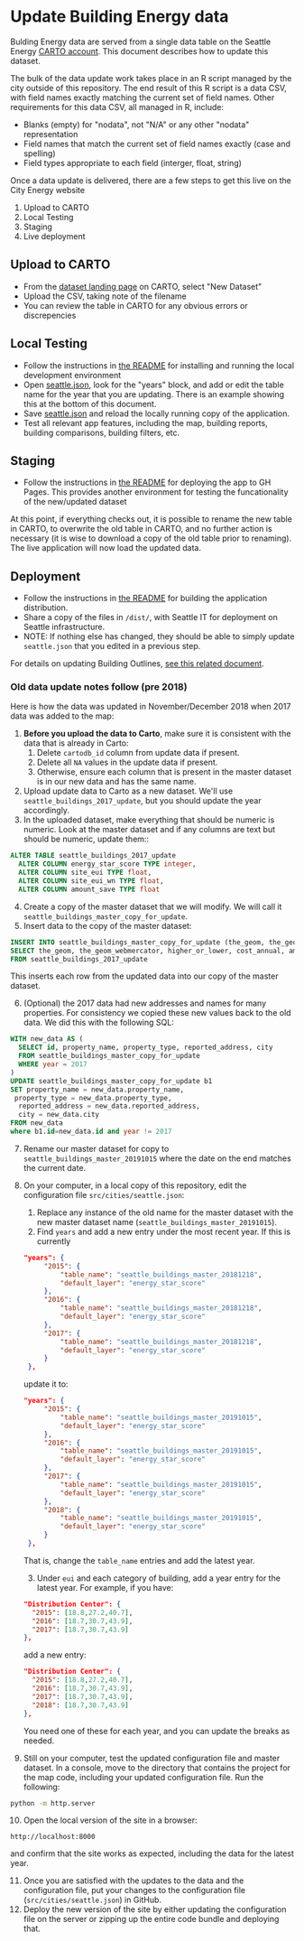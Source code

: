 # Update Building Energy data

Bulding Energy data are served from a single data table on the Seattle Energy [CARTO account](https://cityenergy-seattle.carto.com/dashboard/datasets/). This document describes how to update this dataset.

The bulk of the data update work takes place in an R script managed by the city outside of this repository. The end result of this R script is a data CSV, with field names exactly matching the current set of field names. Other requirements for this data CSV, all managed in R, include: 
- Blanks (empty) for "nodata", not "N/A" or any other "nodata" representation
- Field names that match the current set of field names exactly (case and spelling)
- Field types appropriate to each field (interger, float, string)

Once a data update is delivered, there are a few steps to get this live on the City Energy website
1. Upload to CARTO
2. Local Testing
3. Staging
3. Live deployment

## Upload to CARTO
* From the [dataset landing page](https://cityenergy-seattle.carto.com/dashboard/datasets/) on CARTO, select "New Dataset"
* Upload the CSV, taking note of the filename
* You can review the table in CARTO for any obvious errors or discrepencies

## Local Testing
* Follow the instructions in [the README](../README.md) for installing and running the local development environment
* Open [seattle.json](../src/cities/seattle.json), look for the "years" block, and add or edit the table name for the year that you are updating. There is an example showing this at the bottom of this document. 
* Save [seattle.json](../src/cities/seattle.json) and reload the locally running copy of the application. 
* Test all relevant app features, including the map, building reports, building comparisons, building filters, etc. 

## Staging
* Follow the instructions in [the README](../README.md) for deploying the app to GH Pages. This provides another environment for testing the funcationality of the new/updated dataset  

At this point, if everything checks out, it is possible to rename the new table in CARTO, to overwrite the old table in CARTO, and no further action is necessary (it is wise to download a copy of the old table prior to renaming). The live application will now load the updated data.  

## Deployment
* Follow the instructions in [the README](../README.md) for building the application distribution. 
* Share a copy of the files in `/dist/`, with Seattle IT for deployment on Seattle infrastructure. 
* NOTE: If nothing else has changed, they should be able to simply update `seattle.json` that you edited in a previous step. 

For details on updating Building Outlines, [see this related document](./Building_outlines.md).

### Old data update notes follow (pre 2018)
Here is how the data was updated in November/December 2018 when 2017 data was added to the map:

1. **Before you upload the data to Carto**, make sure it is consistent with the data that is already in Carto:
    1. Delete `cartodb_id` column from update data if present.
    2. Delete all `NA` values in the update data if present.
    3. Otherwise, ensure each column that is present in the master dataset is in our new data and has the same name.
2. Upload update data to Carto as a new dataset. We'll use `seattle_buildings_2017_update`, but you should update the year accordingly.
3. In the uploaded dataset, make everything that should be numeric is numeric. Look at the master dataset and if any columns are text but should be numeric, update them::

 ```sql
 ALTER TABLE seattle_buildings_2017_update
   ALTER COLUMN energy_star_score TYPE integer,
   ALTER COLUMN site_eui TYPE float,
   ALTER COLUMN site_eui_wn TYPE float,
   ALTER COLUMN amount_save TYPE float
 ```

4. Create a copy of the master dataset that we will modify. We will call it `seattle_buildings_master_copy_for_update`.
5. Insert data to the copy of the master dataset:

 ```sql
 INSERT INTO seattle_buildings_master_copy_for_update (the_geom, the_geom_webmercator, higher_or_lower, cost_annual, amount_save, total_kbtu, other_pct, other_ghg, ess_cert, year, id, xepaid, zip, councildistrict, yearbuilt_string, yearbuilt, reported_gross_floor_area, numbuildings, numfloors, numunits, energy_star_score, other_ghg_percent, id1, property_type, property_name, reported_address, city, state, neighborhood, comments, percent_from_median, percent_save, cost_sq_ft, total_ghg_emissions_intensity, total_ghg_emissions, electricity_pct, gas_pct, steam_pct, building_type_eui_wn, latitude, longitude, cos_median_eui, building_type_eui, site_eui, site_eui_wn, source_eui, source_eui_wn, electricity, steam, gas, electricity_ghg, gas_ghg, steam_ghg, electricity_ghg_percent, gas_ghg_percent, steam_ghg_percent, pct_sum)
 SELECT the_geom, the_geom_webmercator, higher_or_lower, cost_annual, amount_save, total_kbtu, other_pct, other_ghg, ess_cert, year, id, xepaid, zip, councildistrict, yearbuilt_string, yearbuilt, reported_gross_floor_area, numbuildings, numfloors, numunits, energy_star_score, other_ghg_percent, id1, property_type, property_name, reported_address, city, state, neighborhood, comments, percent_from_median, percent_save, cost_sq_ft, total_ghg_emissions_intensity, total_ghg_emissions, electricity_pct, gas_pct, steam_pct, building_type_eui_wn, latitude, longitude, cos_median_eui, building_type_eui, site_eui, site_eui_wn, source_eui, source_eui_wn, electricity, steam, gas, electricity_ghg, gas_ghg, steam_ghg, electricity_ghg_percent, gas_ghg_percent, steam_ghg_percent, pct_sum
 FROM seattle_buildings_2017_update
 ```

 This inserts each row from the updated data into our copy of the master dataset.

6. (Optional) the 2017 data had new addresses and names for many properties. For consistency we copied these new values back to the old data. We did this with the following SQL:

 ```sql
 WITH new_data AS (
   SELECT id, property_name, property_type, reported_address, city
   FROM seattle_buildings_master_copy_for_update
   WHERE year = 2017
 )
 UPDATE seattle_buildings_master_copy_for_update b1
 SET property_name = new_data.property_name,
  property_type = new_data.property_type,
   reported_address = new_data.reported_address,
   city = new_data.city
 FROM new_data
 where b1.id=new_data.id and year != 2017
 ```

7. Rename our master dataset for copy to `seattle_buildings_master_20191015` where the date on the end matches the current date.
8. On your computer, in a local copy of this repository, edit the configuration file `src/cities/seattle.json`:
    1. Replace any instance of the old name for the master dataset with the new master dataset name (`seattle_buildings_master_20191015`).
    2. Find `years` and add a new entry under the most recent year. If this is currently

   ```json
   "years": {
        "2015": {
            "table_name": "seattle_buildings_master_20181218",
            "default_layer": "energy_star_score"
        },
        "2016": {
            "table_name": "seattle_buildings_master_20181218",
            "default_layer": "energy_star_score"
        },
        "2017": {
            "table_name": "seattle_buildings_master_20181218",
            "default_layer": "energy_star_score"
        }
    },
   ```

   update it to:
   
   ```json
   "years": {
        "2015": {
            "table_name": "seattle_buildings_master_20191015",
            "default_layer": "energy_star_score"
        },
        "2016": {
            "table_name": "seattle_buildings_master_20191015",
            "default_layer": "energy_star_score"
        },
        "2017": {
            "table_name": "seattle_buildings_master_20191015",
            "default_layer": "energy_star_score"
        },
        "2018": {
            "table_name": "seattle_buildings_master_20191015",
            "default_layer": "energy_star_score"
        }
    },
   ```

   That is, change the `table_name` entries and add the latest year.

    3. Under `eui` and each category of building, add a year entry for the latest year. For example, if you have:

   ```json
   "Distribution Center": {
     "2015": [18.8,27.2,40.7],
     "2016": [18.7,30.7,43.9],
     "2017": [18.7,30.7,43.9]
   },
   ```

   add a new entry:

   ```json
   "Distribution Center": {
     "2015": [18.8,27.2,40.7],
     "2016": [18.7,30.7,43.9],
     "2017": [18.7,30.7,43.9],
     "2018": [18.7,30.7,43.9]
   },
   ```

   You need one of these for each year, and you can update the breaks as needed.

9. Still on your computer, test the updated configuration file and master dataset. In a console, move to the directory that contains the project for the map code, including your updated configuration file. Run the following:

  ```bash
  python -m http.server
  ```

10. Open the local version of the site in a browser:

  ```
  http://localhost:8000
  ```

  and confirm that the site works as expected, including the data for the latest year.

11. Once you are satisfied with the updates to the data and the configuration file, put your changes to the configuration file (`src/cities/seattle.json`) in GitHub.
12. Deploy the new version of the site by either updating the configuration file on the server or zipping up the entire code bundle and deploying that.
